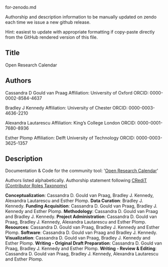 for-zenodo.md

Authorship and description information to be manually updated on zendo each time we issue a new github release.

Hint: easiest to update with appropriate formatting if copy-paste directly from the GitHub rendered version of this file.

## Title
Open Research Calendar

## Authors

Cassandra D Gould van Praag
Affiliation: University of Oxford
ORCID: 0000-0002-8584-4637

Bradley J Kennedy
Affiliation: University of Chester
ORCID: 0000-0003-4636-2210

Alexandra Lautarescu
Affiliation: King’s College London
ORCID: 0000-0001-7680-8936

Esther Plomp
Affiliation: Delft University of Technology
ORCID: 0000-0003-3625-1357

## Description
Documentation & Code for the community tool: '[Open Research Calendar](https://openresearchcalendar.github.io)'

Authors listed alphabetically. Authorship statement following [CRediT (Contributor Roles Taxonomy)](https://www.elsevier.com/authors/journal-authors/policies-and-ethics/credit-author-statement)

**Conceptualization**: Cassandra D. Gould van Praag, Bradley J. Kennedy, Alexandra Lautarescu and Esther Plomp.
**Data Curation**: Bradley J. Kennedy.
**Funding Acquisition**: Cassandra D. Gould van Praag, Bradley J. Kennedy and Esther Plomp.
**Methodology**: Cassandra D. Gould van Praag and Bradley J. Kennedy.
**Project Administration**: Cassandra D. Gould van Praag, Bradley J. Kennedy, Alexandra Lautarescu and Esther Plomp.
**Resources**: Cassandra D. Gould van Praag, Bradley J. Kennedy and Esther Plomp.
**Software**: Cassandra D. Gould van Praag and Bradley J. Kennedy.
**Visualization**: Cassandra D. Gould van Praag, Bradley J. Kennedy and Esther Plomp.
**Writing - Original Draft Preparation**: Cassandra D. Gould van Praag, Bradley J. Kennedy and Esther Plomp.
**Writing - Review & Editing**: Cassandra D. Gould van Praag, Bradley J. Kennedy, Alexandra Lautarescu and Esther Plomp.
